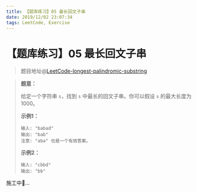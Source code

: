 ```yaml
---
title: 【题库练习】05 最长回文子串
date: 2019/12/02 23:07:34
tags: LeetCode, Exercise
---
```


# 【题库练习】05 最长回文子串

<ClientOnly>
  <display-bar :displayData="$frontmatter"></display-bar>
</ClientOnly>

> 题目地址@[LeetCode-longest-palindromic-substring](https://leetcode-cn.com/problems/longest-palindromic-substring/)

> **题意：**
>
> 给定一个字符串 `s`，找到 `s` 中最长的回文子串。你可以假设 `s` 的最大长度为 1000。
>
> **示例1：**
>
> ```
> 输入: "babad"
> 输出: "bab"
> 注意: "aba" 也是一个有效答案。
> ```
>
> **示例2：**
>
> ```
> 输入: "cbbd"
> 输出: "bb"
> ```

施工中🚧...

